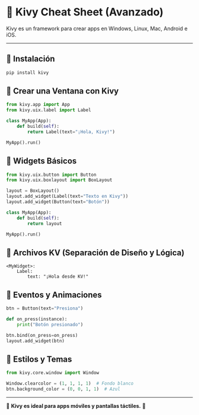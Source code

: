 # 📱 Kivy Cheat Sheet (Avanzado)

Kivy es un framework para crear apps en Windows, Linux, Mac, Android e iOS.

---

## 🚀 Instalación
```bash
pip install kivy
```

## 📌 Crear una Ventana con Kivy
```python
from kivy.app import App
from kivy.uix.label import Label

class MyApp(App):
    def build(self):
        return Label(text="¡Hola, Kivy!")

MyApp().run()
```

## 🎨 Widgets Básicos
```python
from kivy.uix.button import Button
from kivy.uix.boxlayout import BoxLayout

layout = BoxLayout()
layout.add_widget(Label(text="Texto en Kivy"))
layout.add_widget(Button(text="Botón"))

class MyApp(App):
    def build(self):
        return layout

MyApp().run()
```

## 📑 Archivos KV (Separación de Diseño y Lógica)
```kv
<MyWidget>:
    Label:
        text: "¡Hola desde KV!"
```

## 🔄 Eventos y Animaciones
```python
btn = Button(text="Presiona")

def on_press(instance):
    print("Botón presionado")

btn.bind(on_press=on_press)
layout.add_widget(btn)
```

## 🎨 Estilos y Temas
```python
from kivy.core.window import Window

Window.clearcolor = (1, 1, 1, 1)  # Fondo blanco
btn.background_color = (0, 0, 1, 1)  # Azul
```

---

📌 **Kivy es ideal para apps móviles y pantallas táctiles.** 🚀
